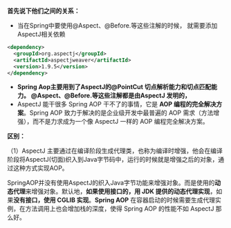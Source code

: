 **首先说下他们之间的关系：**

+ 当在Spring中要使用@Aspect、@Before.等这些注解的时候， 就需要添加AspectJ相关依赖

```xml
<dependency>
  <groupId>org.aspectj</groupId>
  <artifactId>aspectjweaver</artifactId>
  <version>1.9.5</version>
</dependency>
```

+ **Spring Aop主要用到了AspectJ的@PointCut 切点解析能力和切点匹配能力。 @Aspect、@Before.等这些注解都是由AspectJ 发明的，**
+ AspectJ 能干很多 Spring AOP 干不了的事情，它是 **AOP 编程的完全解决方案**。Spring AOP 致力于解决的是企业级开发中最普遍的 AOP 需求（方法增强），而不是力求成为一个像 AspectJ 一样的 AOP 编程完全解决方案。

**区别：**

（1）AspectJ 主要通过在编译阶段生成代理类，也称为编译时增强，他会在编译阶段将AspectJ(切面)织入到Java字节码中，运行的时候就是增强之后的对象，通过这种方式实现AOP。

SpringAOP并没有使用AspectJ的织入Java字节功能来增强对象。而是使用的**动态代理**来增强对象。默认地，**如果使用接口的，用 JDK 提供的动态代理实现**，如果**没有接口，使用 CGLIB 实现**。**Spring AOP** 在容器启动的时候需要生成代理实例，在方法调用上也会增加栈的深度，使得 Spring AOP 的性能不如 AspectJ 那么好。
